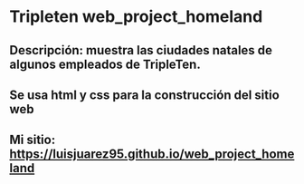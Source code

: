 # Tripleten web_project_homeland

## Descripción: muestra las ciudades natales de algunos empleados de TripleTen.

## Se usa html y css para la construcción del sitio web

## Mi sitio: https://luisjuarez95.github.io/web_project_homeland